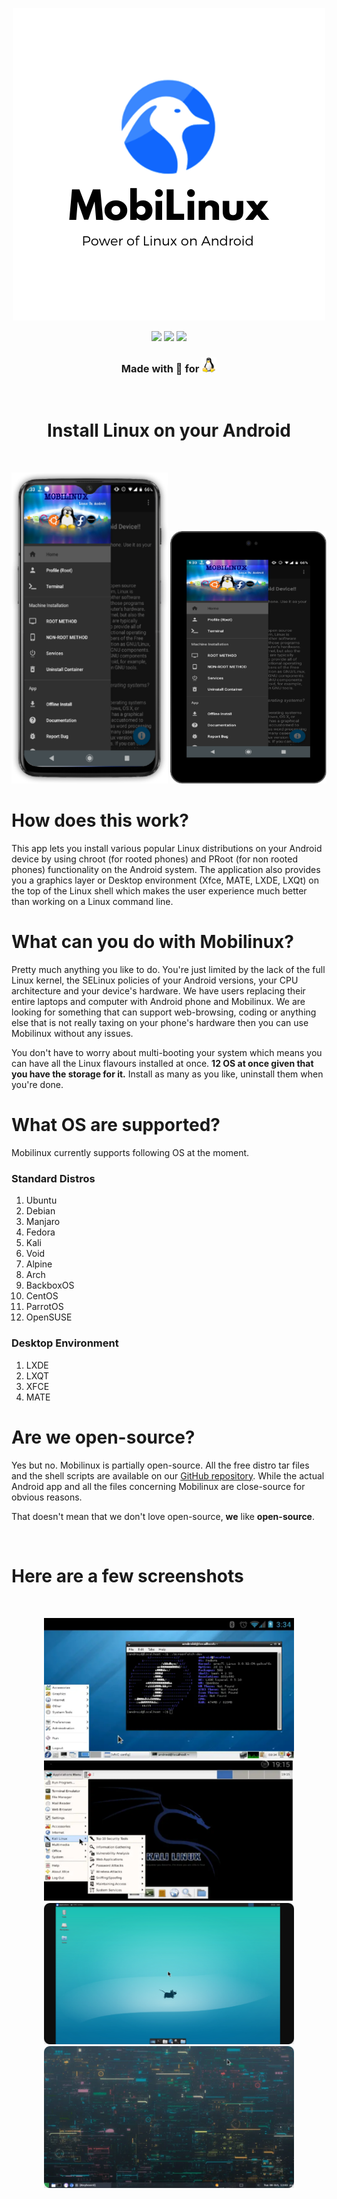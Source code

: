 <p align="center">
<img src="https://github.com/MobilinuxApp/Mobiconsole-CLI/blob/master/Assets/Mobilinux.png">
</p>

<p align="center">
  <a href="https://sourceforge.net/p/mobilinuxapp/discussion/"><img src="https://img.shields.io/badge/Questions%3F-Join%20our%20forum-blue?style=flat-square"></a>
  <a href="https://mobilinux.weebly.com/"><img src="https://img.shields.io/badge/website-Visit%20Our%20Website-blue"></a>
  <a href="https://github.com/MobilinuxApp/Mobiconsole-CLI"><img src="https://img.shields.io/badge/Download-GitHub%20Releases-orange?style=flat-square&logo=github"></a>
  
  <h3 align="center">Made with 💝 for <img src="https://raw.githubusercontent.com/anythingcodes/slack-emoji-for-techies/gh-pages/emoji/tux.png" align="bottom" width="24"/></h3>
<br>
<h1 align="center">Install Linux on your Android </h1>
<br>

<p align="center">
  <img src="https://github.com/MobilinuxApp/Mobiconsole-CLI/blob/master/Assets/oneplus.png" width="250">
  <img src="https://github.com/MobilinuxApp/Mobiconsole-CLI/blob/master/Assets/nexus7.png" width="250">
 </p>

# How does this work?
This app lets you install various popular Linux distributions on your Android device by using chroot (for rooted phones) and PRoot (for non rooted phones) functionality on the Android system. The application also provides you a graphics layer or Desktop environment (Xfce, MATE, LXDE, LXQt) on the top of the Linux shell which makes the user experience much better than working on a Linux command line.

# What can you do with Mobilinux?
Pretty much anything you like to do. You're just limited by the lack of the full Linux kernel, the SELinux policies of your Android versions, your CPU architecture and your device's hardware. We have users replacing their entire laptops and computer with Android phone and Mobilinux. We are looking for something that can support web-browsing, coding or anything else that is not really taxing on your phone's hardware then you can use Mobilinux without any issues.

You don't have to worry about multi-booting your system which means you can have all the Linux flavours installed at once. **12 OS at once given that you have the storage for it.** Install as many as you like, uninstall them when you're done.


# What OS are supported?
Mobilinux currently supports following OS at the moment.
### Standard Distros
1. Ubuntu
2. Debian
3. Manjaro
4. Fedora
5. Kali
6. Void
7. Alpine
8. Arch
9. BackboxOS
10. CentOS
11. ParrotOS
12. OpenSUSE

### Desktop Environment
1. LXDE
2. LXQT
3. XFCE
4. MATE

# Are we open-source? 


Yes but no. Mobilinux is partially open-source. All the free distro tar files and the shell scripts are available on our [GitHub repository](https://github.com/MobilinuxApp/Mobiconsole-CLI/). While the actual Android app and all the files concerning Mobilinux are close-source for obvious reasons.

That doesn't mean that we don't love open-source, **we** like **open-source**.

<br>

# Here are a few screenshots

<br>

<p align="center">
<img src="https://github.com/MobilinuxApp/Mobiconsole-CLI/blob/master/Assets/fedora.png" width="400" >
<img src="https://github.com/MobilinuxApp/Mobiconsole-CLI/blob/master/Assets/screenshot11.png" width="400" >
<img src="https://raw.githubusercontent.com/imprakharshukla/Readme-Resources/master/example/example3.png" width="400" >
<img src="https://raw.githubusercontent.com/imprakharshukla/Readme-Resources/master/example/example4.png" width="400" >
</p>
